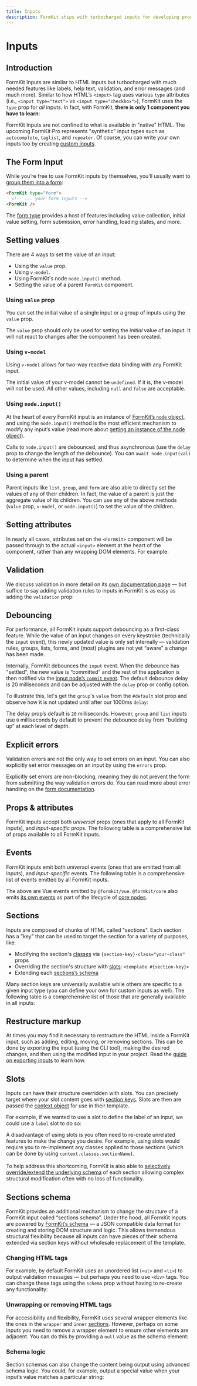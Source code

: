 ```yaml
---
title: Inputs
description: FormKit ships with turbocharged inputs for developing production-ready forms in your project.
---
```


# Inputs

<page-toc></page-toc>

## Introduction

FormKit Inputs are similar to HTML inputs but turbocharged with much needed features like labels, help text, validation, and error messages (and much more). Similar to how HTML’s `<input>` tag uses various `type` attributes (i.e., `<input type="text">` vs `<input type="checkbox">`), FormKit uses the `type` prop for _all_ inputs. In fact, with FormKit, **there is only 1 component you have to learn**:

<example
  name="Text input"
  file="/_content/examples/single-component/single-component.vue">
</example>

FormKit Inputs are not confined to what is available in "native" HTML. The upcoming FormKit Pro represents "synthetic" input types such as `autocomplete`, `taglist`, and `repeater`. Of course, you can write your own inputs too by creating [custom inputs](/guides/create-a-custom-input).

## The Form Input

While you’re free to use FormKit inputs by themselves, you’ll usually want to [group them into a form](/inputs/form):

<client-only>

```html
<FormKit type="form">
  <!-- ... your form inputs -->
<FormKit />
```

</client-only>

The [form type](/inputs/form) provides a host of features including value collection, initial value setting, form submission, error handling, loading states, and more.

## Setting values

<!-- vue-specific -->

There are 4 ways to set the value of an input:

- Using the `value` prop.
- Using `v-model`.
- Using FormKit's node `node.input()` method.
- Setting the value of a parent `FormKit` component.

### Using `value` prop

You can set the initial value of a single input or a group of inputs using the `value`
prop.

<example
  name="Value prop"
  file="/_content/examples/value-prop/value-prop.vue">
</example>

<callout type="warning">
The <code>value</code> prop should only be used for setting the <em>initial</em> value of an input. It will not react to changes after the component has been created.
</callout>

### Using `v-model`

<!-- vue-specific -->

Using `v-model` allows for two-way reactive data binding with any FormKit input.

<example
  name="Input v-model"
  file="/_content/examples/v-model/v-model.vue">
</example>

<callout type="warning">
The initial value of your v-model cannot be <code>undefined</code>. If it is, the v-model will not be used. All other values, including <code>null</code> and <code>false</code> are acceptable.
</callout>

### Using `node.input()`

At the heart of every FormKit input is an instance of [FormKit’s `node`
object](/essentials/architecture#node), and using the `node.input()` method is the most efficient mechanism to modify any input’s value (read more about [getting an instance of the node object](/essentials/architecture#getting-a-components-node)).

<example
  name="Input v-model"
  file="/_content/examples/node-input/node-input.vue">
</example>

<callout type="tip">
Calls to <code>node.input()</code> are debounced, and thus asynchronous (use the <code>delay</code> prop to change the length of the debounce). You can <code>await node.input(val)</code> to determine when the input has settled.
</callout>

### Using a parent

Parent inputs like `list`, `group`, and `form` are also able to directly set the values of any of their children. In fact, the value of a parent is just the aggregate value of its children. You can use any of the above methods (`value` prop, `v-model`, or `node.input()`) to set the value of the children.

<example
  name="Parent input"
  file="/_content/examples/parent-input/parent-input.vue">
</example>

## Setting attributes

In nearly all cases, attributes set on the `<FormKit>` component will be passed through to the actual `<input>` element at the heart of the component, rather than any wrapping DOM elements. For example:

<example
  name="Text input"
  file="/_content/examples/attributes/attributes.vue"
  tabs="html">
</example>

## Validation

We discuss validation in more detail on its [own documentation page](/essentials/validation) — but suffice to say adding validation rules to inputs in FormKit is as easy as adding the `validation` prop:

<example
  name="Simple validation"
  file="/_content/examples/simple-validation/simple-validation.vue"></example>

<cta
  href="/essentials/validation"
  label="Learn more about validation rules"
  button="Read the docs"
  type="ghost">
</cta>

## Debouncing

For performance, all FormKit inputs support debouncing as a first-class feature. While the value of an input changes on every keystroke (technically the `input` event), this newly updated value is only set internally — validation rules, groups, lists, forms, and (most) plugins are not yet “aware” a change has been made.

Internally, FormKit debounces the `input` event. When the debounce has "settled", the new value is “committed” and the rest of the application is then notified via the [input node’s `commit` event](/essentials/architecture#events). The default debounce delay is 20 milliseconds and can be adjusted with the `delay` prop or config option.

To illustrate this, let's get the `group`'s `value` from the `#default` slot prop and observe how it is not updated until after our 1000ms `delay`:

<example
  name="Delay prop"
  file="/_content/examples/delay-prop/delay-prop.vue"></example>

<callout type="info" label="Group & List delay">
The delay prop’s default is <code>20</code> milliseconds. However, <code>group</code> and <code>list</code> inputs use <code>0</code> milliseconds by default to prevent the debounce delay from “building up” at each level of depth.
</callout>

## Explicit errors

Validation errors are not the only way to set errors on an input. You can also explicitly set error messages on an input by using the `errors` prop.

<example
  name="Simple validation"
  file="/_content/examples/simple-errors/simple-errors.vue"></example>

<callout type="info" label="Non blocking">
Explicitly set errors are non-blocking, meaning they do not prevent the form from submitting the way validation errors do. You can read more about error handling on the <a href="/inputs/form#error-handling">form documentation</a>.
</callout>

## Props & attributes

FormKit inputs accept both _universal_ props (ones that apply to all FormKit inputs), and _input-specific_ props. The following table is a comprehensive list of props available to all FormKit inputs.

<reference-table></reference-table>

## Events

FormKit inputs emit both _universal_ events (ones that are emitted from all inputs), and _input-specific_ events. The following table is a comprehensive list of events emitted by all FormKit inputs.

<reference-table type="events" primary="event"></reference-table>

<callout type="info" label="Vue events">
  The above are Vue events emitted by <code>@formkit/vue</code>. <code>@formkit/core</code> also emits <a href="/essentials/architecture#core-events">its own events</a> as part of the lifecycle of <a href="/essentials/architecture#node">core nodes</a>.
</callout>

## Sections

Inputs are composed of chunks of HTML called "sections". Each section has a "key" that can be used to target the section for a variety of purposes, like:

- Modifying the section's [classes](/essentials/styling#custom-classes) via `{section-key}-class="your-class"` props
- Overriding the section's structure with [slots](#slots): `<template #{section-key}>`
- Extending each [sections’s schema](#sections-schema)

Many section keys are universally available while others are specific to a given input type (you can define your own for custom inputs as well). The following table is a comprehensive list of those that are generally available in all inputs:

<reference-table type="sectionKeys" primary="section-key">
</reference-table>

## Restructure markup

At times you may find it necessary to restructure the HTML inside a FormKit input, such as adding, editing, moving, or removing sections. This can be done by exporting the input (using the CLI tool), making the desired changes, and then using the modified input in your project. Read the [guide on exporting inputs](/guides/export-and-restructure-inputs) to learn how.

<cta href="/guides/export-and-restructure-inputs" label="Learn to restructure your inputs" button="Export inputs docs"></cta>

## Slots

Inputs can have their structure overridden with slots. You can precisely target where your slot content goes with [section keys](#sections). Slots are then are passed the [context object](/essentials/configuration) for use in their template.

For example, if we wanted to use a slot to define the label of an input, we could use a `label` slot to do so:

<example
  name="Label slot"
  file="/_content/examples/label-slot/label-slot.vue"></example>

<callout type="warning" label="Consider section schema">
A disadvantage of using slots is you often need to re-create unrelated features to make the change you desire. For example, using slots would require you to re-implement any classes applied to those sections (which can be done by using <code>context.classes.sectionName</code>).<br><br>To help address this shortcoming, FormKit is also able to <a href="#sections-schema">selectively override/extend the underlying schema</a> of each section allowing complex structural modification often with no loss of functionality.
</callout>

## Sections schema

FormKit provides an additional mechanism to change the structure of a FormKit input called “sections schema”. Under the hood, all FormKit inputs are powered by [FormKit’s schema](/essentials/schema) — a JSON compatible data format for creating and storing DOM structure and logic. This allows tremendous structural flexibility because all inputs can have pieces of their schema extended via section keys without wholesale replacement of the template.

### Changing HTML tags

For example, by default FormKit uses an unordered list (`<ul>` and `<li>`) to output validation messages — but perhaps you need to use `<div>` tags. You can change these tags using the `schema` prop without having to re-create any functionality:

<example
  name="Sections schema"
  file="/_content/examples/schema-overrides/schema-overrides.vue"
  tabs="html,render" ></example>

### Unwrapping or removing HTML tags

For accessibility and flexibility, FormKit uses several wrapper elements like the ones in the `wrapper` and `inner` [sections](#sections). However, perhaps on some inputs you need to remove a wrapper element to ensure other elements are adjacent. You can do this by providing a `null` value as the schema element:

<example
  name="No wrappers"
  file="/_content/examples/schema-wrappers/schema-wrappers.vue"
  tabs="html,render" ></example>

### Schema logic

Section schemas can also change the content being output using advanced schema logic. You could, for example, output a special value when your input’s value matches a particular string:

<example
  name="No wrappers"
  file="/_content/examples/schema-content/schema-content.vue" ></example>

<cta label="Learn more about how schemas work" href="/essentials/schema" button="Gimme more schema">
